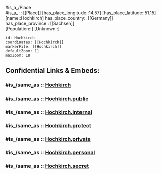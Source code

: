 ﻿---
confidential: public
isDeleted: false
location:
- 51.15
- 14.57
mapmarker: city
mapzoom:
- 7
- 12
SpocWebEntityId: 30965
tags:
- geo/City
type: City
---

#is_a_/Place  
#is_a_ :: [[Place]] 
[has_place_longitude::14.57] 
[has_place_latitude::51.15] 
[name::Hochkirch] 
has_place_country:: [[Germany]]  
has_place_province:: [[Sachsen]]  
[Population::] 
[Unknown::] 


```leaflet
id: Hochkirch
coordinates: [[Hochkirch]] 
markerFile: [[Hochkirch]] 
defaultZoom: 11 
maxZoom: 18
```


## Confidential Links & Embeds: 

### #is_/same_as :: [Hochkirch](/_Standards/Earth/Continent/Europe/Europe~Central/Germany/Germany~East/Sachsen/counties~Sachsen/Bautzen/cities~Bautzen/Hochkirch.md) 

### #is_/same_as :: [Hochkirch.public](/_public/Earth/Continent/Europe/Europe~Central/Germany/Germany~East/Sachsen/counties~Sachsen/Bautzen/cities~Bautzen/Hochkirch.public.md) 

### #is_/same_as :: [Hochkirch.internal](/_internal/Earth/Continent/Europe/Europe~Central/Germany/Germany~East/Sachsen/counties~Sachsen/Bautzen/cities~Bautzen/Hochkirch.internal.md) 

### #is_/same_as :: [Hochkirch.protect](/_protect/Earth/Continent/Europe/Europe~Central/Germany/Germany~East/Sachsen/counties~Sachsen/Bautzen/cities~Bautzen/Hochkirch.protect.md) 

### #is_/same_as :: [Hochkirch.private](/_private/Earth/Continent/Europe/Europe~Central/Germany/Germany~East/Sachsen/counties~Sachsen/Bautzen/cities~Bautzen/Hochkirch.private.md) 

### #is_/same_as :: [Hochkirch.personal](/_personal/Earth/Continent/Europe/Europe~Central/Germany/Germany~East/Sachsen/counties~Sachsen/Bautzen/cities~Bautzen/Hochkirch.personal.md) 

### #is_/same_as :: [Hochkirch.secret](/_secret/Earth/Continent/Europe/Europe~Central/Germany/Germany~East/Sachsen/counties~Sachsen/Bautzen/cities~Bautzen/Hochkirch.secret.md)

